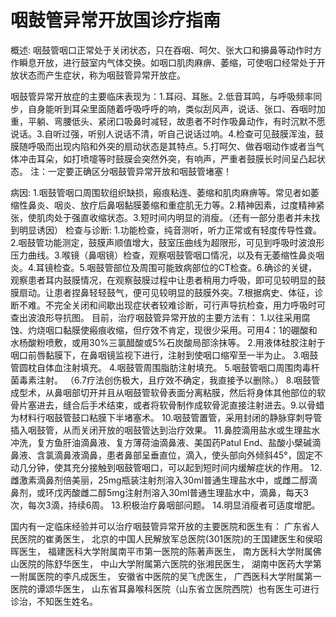 # 咽鼓管异常开放国诊疗指南

   概述:  咽鼓管咽口正常处于关闭状态，只在吞咽、呵欠、张大口和擤鼻等动作时方作瞬息开放，进行鼓室内气体交换。如咽口肌肉麻痹、萎缩，可使咽口经常处于开放状态而产生症状，称为咽鼓管异常开放症。

   咽鼓管异常开放症的主要临床表现为：1.耳闷、耳胀。2.低音耳鸣，与呼吸频率同步，自身能听到耳朵里面随着呼吸呼呼的响，类似刮风声，说话、张口、吞咽时加重，平躺、弯腰低头、紧闭口吸鼻时减轻，故患者不时作吸鼻动作，有时沉默不愿说话。3.自听过强，听别人说话不清，听自己说话过响。4.检查可见鼓膜浑浊，鼓膜随呼吸而出现内陷和外突的扇动状态是其特点。5.打呵欠、做吞咽动作或者当气体冲击耳朵，如打喷嚏等时鼓膜会突然外突，有响声，严重者鼓膜长时间呈凸起状态。
注：一定要正确区分咽鼓管异常开放和咽鼓管堵塞！

  病因:  1.咽鼓管咽口周围软组织缺损，瘢痕粘连、萎缩和肌肉麻痹等。常见者如萎缩性鼻炎、咽炎、放疗后鼻咽黏膜萎缩和重症肌无力等。2.精神因素，过度精神紧张，使肌肉处于强直收缩状态。3.短时间内明显的消瘦。（还有一部分患者并未找到明显诱因）
     检查与诊断:  1.功能检查，纯音测听，听力正常或有轻度传导性聋。2.咽鼓管功能测定，鼓膜声顺值增大，鼓室压曲线为超限形，可见到呼吸时波浪形压力曲线。3.喉镜（鼻咽镜）检查，观察咽鼓管咽口情况，以及有无萎缩性鼻炎咽炎。4.耳镜检查。5.咽鼓管部位及周围可能致病部位的CT检查。6.确诊的关键，观察患者耳内鼓膜情况，在观察鼓膜过程中让患者稍用力呼吸，即可见较明显的鼓膜扇动。让患者捏鼻轻轻鼓气，便可见较明显的鼓膜外突。7.根据病史、体征，诊断不难。不完全关闭和间歇出现症状者较难诊断，可行声导抗检查，用力呼吸时可查出波浪形导抗图。
        目前，治疗咽鼓管异常开放的主要方法有：
1.以往采用腐蚀、灼烧咽口黏膜使瘢痕收缩，但疗效不肯定，现很少采用。可用4：1的硼酸和水杨酸粉喷敷，或用30%三氯醋酸或5%石炭酸局部涂抹等。
2.用液体硅胶注射于咽口前唇黏膜下，在鼻咽镜监视下进行，注射到使咽口缩窄至一半为止。
3.咽鼓管圆枕自体血注射填充。
4.咽鼓管周围脂肪注射填充。
5.咽鼓管咽口周围肉毒杆菌毒素注射。
（6.7疗法创伤极大，且疗效不确定，我直接予以删除。）
8.咽鼓管成型术，从鼻咽部切开并且从咽鼓管软骨表面分离粘膜，然后将身体其他部位的软骨片塞进去，缝合后手术结束，或者将软骨制作成软骨泥直接注射进去。9.以骨蜡为材料行咽鼓管鼓口粘膜下半堵塞术。
10.咽鼓管置管，采用封闭的静脉穿刺导管插入咽鼓管，从而关闭开放的咽鼓管达到治疗效果。
11.鼻腔滴用盐水或生理盐水冲洗，复方鱼肝油滴鼻液、复方薄荷油滴鼻液、美国药Patul  End、盐酸小檗碱滴鼻液、含氯滴鼻液滴鼻，患者鼻部呈垂直位，滴入，使头部向外倾斜45°，固定不动几分钟，使其充分接触到咽鼓管咽口，可以起到短时间内缓解症状的作用。
12.雌激素滴鼻剂倍美丽，25mg瓶装注射剂溶入30ml普通生理盐水中，或雌二醇滴鼻剂，或环戊丙酸雌二醇5mg注射剂溶入30ml普通生理盐水中，滴鼻，每天3次，每次3滴，持续6周。
13.积极治疗鼻咽部问题。
14.明显消瘦者可适度增肥。
        
  国内有一定临床经验并可以治疗咽鼓管异常开放的主要医院和医生有：
广东省人民医院的崔勇医生，
北京的中国人民解放军总医院(301医院)的王国建医生和侯昭晖医生，
福建医科大学附属南平市第一医院的陈著声医生，
南方医科大学附属佛山医院的陈舒华医生，
中山大学附属第六医院的张湘民医生，
湖南中医药大学第一附属医院的李凡成医生，
安徽省中医院的吴飞虎医生，
广西医科大学附属第一医院的谭颂华医生，
山东省耳鼻喉科医院（山东省立医院西院）也有医生可进行诊治，不知医生姓名。

